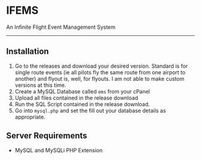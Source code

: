 # IFEMS
An Infinite Flight Event Management System

---

## Installation
1. Go to the releases and download your desired version. Standard is for single route events (ie all pilots fly the same route from one airport to another) and flyout is, well, for flyouts. I am not able to make custom versions at this time.
2. Create a MySQL Database called `ems` from your cPanel
3. Upload all files contained in the release download
4. Run the SQL Script contained in the release download.
5. Go into `mysql.php` and set the fill out your database details as appropriate.

## Server Requirements
* MySQL and MySQLi PHP Extension
